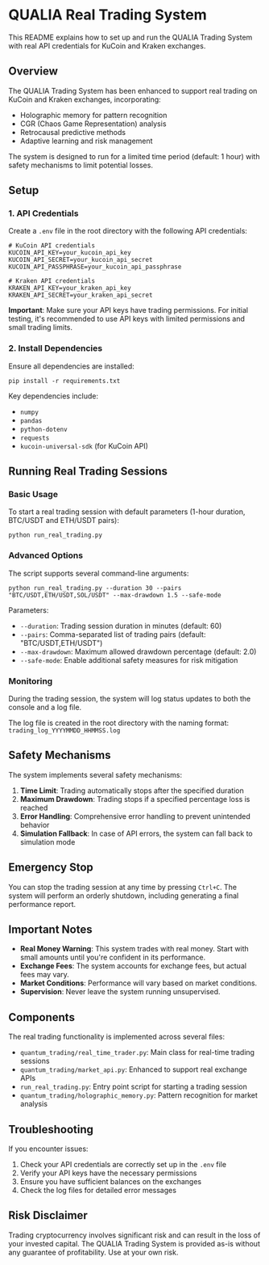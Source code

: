 # QUALIA Real Trading System

This README explains how to set up and run the QUALIA Trading System with real API credentials for KuCoin and Kraken exchanges.

## Overview

The QUALIA Trading System has been enhanced to support real trading on KuCoin and Kraken exchanges, incorporating:

- Holographic memory for pattern recognition
- CGR (Chaos Game Representation) analysis
- Retrocausal predictive methods
- Adaptive learning and risk management

The system is designed to run for a limited time period (default: 1 hour) with safety mechanisms to limit potential losses.

## Setup

### 1. API Credentials

Create a `.env` file in the root directory with the following API credentials:

```
# KuCoin API credentials
KUCOIN_API_KEY=your_kucoin_api_key
KUCOIN_API_SECRET=your_kucoin_api_secret
KUCOIN_API_PASSPHRASE=your_kucoin_api_passphrase

# Kraken API credentials
KRAKEN_API_KEY=your_kraken_api_key
KRAKEN_API_SECRET=your_kraken_api_secret
```

**Important**: Make sure your API keys have trading permissions. For initial testing, it's recommended to use API keys with limited permissions and small trading limits.

### 2. Install Dependencies

Ensure all dependencies are installed:

```
pip install -r requirements.txt
```

Key dependencies include:
- `numpy`
- `pandas`
- `python-dotenv`
- `requests`
- `kucoin-universal-sdk` (for KuCoin API)

## Running Real Trading Sessions

### Basic Usage

To start a real trading session with default parameters (1-hour duration, BTC/USDT and ETH/USDT pairs):

```
python run_real_trading.py
```

### Advanced Options

The script supports several command-line arguments:

```
python run_real_trading.py --duration 30 --pairs "BTC/USDT,ETH/USDT,SOL/USDT" --max-drawdown 1.5 --safe-mode
```

Parameters:
- `--duration`: Trading session duration in minutes (default: 60)
- `--pairs`: Comma-separated list of trading pairs (default: "BTC/USDT,ETH/USDT")
- `--max-drawdown`: Maximum allowed drawdown percentage (default: 2.0)
- `--safe-mode`: Enable additional safety measures for risk mitigation

### Monitoring

During the trading session, the system will log status updates to both the console and a log file. 

The log file is created in the root directory with the naming format: `trading_log_YYYYMMDD_HHMMSS.log`

## Safety Mechanisms

The system implements several safety mechanisms:

1. **Time Limit**: Trading automatically stops after the specified duration
2. **Maximum Drawdown**: Trading stops if a specified percentage loss is reached
3. **Error Handling**: Comprehensive error handling to prevent unintended behavior
4. **Simulation Fallback**: In case of API errors, the system can fall back to simulation mode

## Emergency Stop

You can stop the trading session at any time by pressing `Ctrl+C`. The system will perform an orderly shutdown, including generating a final performance report.

## Important Notes

- **Real Money Warning**: This system trades with real money. Start with small amounts until you're confident in its performance.
- **Exchange Fees**: The system accounts for exchange fees, but actual fees may vary.
- **Market Conditions**: Performance will vary based on market conditions.
- **Supervision**: Never leave the system running unsupervised.

## Components

The real trading functionality is implemented across several files:

- `quantum_trading/real_time_trader.py`: Main class for real-time trading sessions
- `quantum_trading/market_api.py`: Enhanced to support real exchange APIs
- `run_real_trading.py`: Entry point script for starting a trading session
- `quantum_trading/holographic_memory.py`: Pattern recognition for market analysis

## Troubleshooting

If you encounter issues:

1. Check your API credentials are correctly set up in the `.env` file
2. Verify your API keys have the necessary permissions
3. Ensure you have sufficient balances on the exchanges
4. Check the log files for detailed error messages

## Risk Disclaimer

Trading cryptocurrency involves significant risk and can result in the loss of your invested capital. The QUALIA Trading System is provided as-is without any guarantee of profitability. Use at your own risk.
